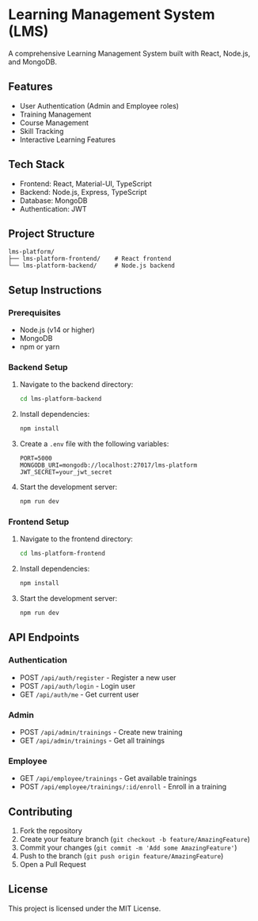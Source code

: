 # Learning Management System (LMS)

A comprehensive Learning Management System built with React, Node.js, and MongoDB.

## Features

- User Authentication (Admin and Employee roles)
- Training Management
- Course Management
- Skill Tracking
- Interactive Learning Features

## Tech Stack

- Frontend: React, Material-UI, TypeScript
- Backend: Node.js, Express, TypeScript
- Database: MongoDB
- Authentication: JWT

## Project Structure

```
lms-platform/
├── lms-platform-frontend/    # React frontend
└── lms-platform-backend/     # Node.js backend
```

## Setup Instructions

### Prerequisites

- Node.js (v14 or higher)
- MongoDB
- npm or yarn

### Backend Setup

1. Navigate to the backend directory:
   ```bash
   cd lms-platform-backend
   ```

2. Install dependencies:
   ```bash
   npm install
   ```

3. Create a `.env` file with the following variables:
   ```
   PORT=5000
   MONGODB_URI=mongodb://localhost:27017/lms-platform
   JWT_SECRET=your_jwt_secret
   ```

4. Start the development server:
   ```bash
   npm run dev
   ```

### Frontend Setup

1. Navigate to the frontend directory:
   ```bash
   cd lms-platform-frontend
   ```

2. Install dependencies:
   ```bash
   npm install
   ```

3. Start the development server:
   ```bash
   npm run dev
   ```

## API Endpoints

### Authentication
- POST `/api/auth/register` - Register a new user
- POST `/api/auth/login` - Login user
- GET `/api/auth/me` - Get current user

### Admin
- POST `/api/admin/trainings` - Create new training
- GET `/api/admin/trainings` - Get all trainings

### Employee
- GET `/api/employee/trainings` - Get available trainings
- POST `/api/employee/trainings/:id/enroll` - Enroll in a training

## Contributing

1. Fork the repository
2. Create your feature branch (`git checkout -b feature/AmazingFeature`)
3. Commit your changes (`git commit -m 'Add some AmazingFeature'`)
4. Push to the branch (`git push origin feature/AmazingFeature`)
5. Open a Pull Request

## License

This project is licensed under the MIT License. 